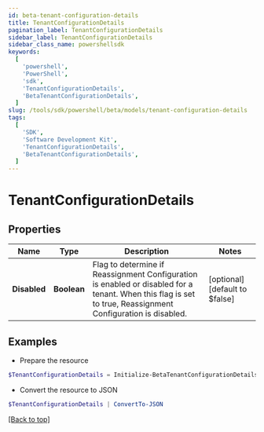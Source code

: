 ```yaml
---
id: beta-tenant-configuration-details
title: TenantConfigurationDetails
pagination_label: TenantConfigurationDetails
sidebar_label: TenantConfigurationDetails
sidebar_class_name: powershellsdk
keywords:
  [
    'powershell',
    'PowerShell',
    'sdk',
    'TenantConfigurationDetails',
    'BetaTenantConfigurationDetails',
  ]
slug: /tools/sdk/powershell/beta/models/tenant-configuration-details
tags:
  [
    'SDK',
    'Software Development Kit',
    'TenantConfigurationDetails',
    'BetaTenantConfigurationDetails',
  ]
---
```


# TenantConfigurationDetails

## Properties

| Name | Type | Description | Notes |
| --- | --- | --- | --- |
| **Disabled** | **Boolean** | Flag to determine if Reassignment Configuration is enabled or disabled for a tenant. When this flag is set to true, Reassignment Configuration is disabled. | [optional] [default to $false] |

## Examples

- Prepare the resource

```powershell
$TenantConfigurationDetails = Initialize-BetaTenantConfigurationDetails  -Disabled true
```

- Convert the resource to JSON

```powershell
$TenantConfigurationDetails | ConvertTo-JSON
```

[[Back to top]](#)
